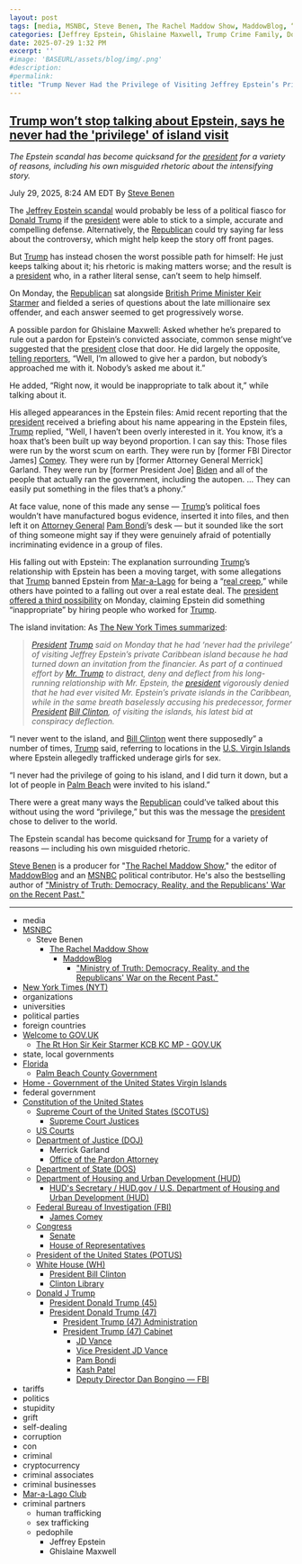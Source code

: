 ```yaml
---
layout: post
tags: [media, MSNBC, Steve Benen, The Rachel Maddow Show, MaddowBlog, “Ministry of Truth –  Democracy Reality and the Republicans’ War on the Recent Past.”, New York Times (NYT), organizations, universities, political parties, foreign countries, Welcome to GOV.UK, The Rt Hon Sir Keir Starmer KCB KC MP - GOV.UK, state local governments, Florida, Palm Beach County Government, Home - Government of the United States Virgin Islands, federal government, Constitution of the United States, Supreme Court of the United States (SCOTUS), Supreme Court Justices, US Courts, Department of Justice (DOJ), Merrick Garland, Office of the Pardon Attorney, Department of State (DOS), Department of Housing and Urban Development (HUD), HUD’s Secretary / HUD.gov / U.S. Department of Housing and Urban Development (HUD), Federal Bureau of Investigation (FBI), James Comey, Congress, Senate, House of Representatives, President of the United States (POTUS), White House (WH), President Bill Clinton, Clinton Library, Donald J Trump, President Donald Trump (45), President Donald Trump (47), President Trump (47) Administration, President Trump (47) Cabinet, JD Vance, Vice President JD Vance, Pam Bondi, Kash Patel, Deputy Director Dan Bongino — FBI, tariffs, politics, stupidity, grift, self-dealing, corruption, con, criminal, cryptocurrency, criminal associates, criminal businesses, Mar-a-Lago, criminal partners, human trafficking, sex trafficking, pedophile, Jeffrey Epstein, Ghislaine Maxwell]
categories: [Jeffrey Epstein, Ghislaine Maxwell, Trump Crime Family, Donald Trump]
date: 2025-07-29 1:32 PM
excerpt: ''
#image: 'BASEURL/assets/blog/img/.png'
#description:
#permalink:
title: "Trump Never Had the Privilege of Visiting Jeffrey Epstein’s Private Caribbean Island"
---
```



## [Trump won’t stop talking about Epstein, says he never had the 'privilege' of island visit](https://www.msnbc.com/rachel-maddow-show/maddowblog/trump-epstein-says-never-privilege-island-visit-rcna221667)

*The Epstein scandal has become quicksand for the [president](https://www.whitehouse.gov/) for a variety of reasons, including his own misguided rhetoric about the intensifying story.*

July 29, 2025, 8:24 AM EDT
By [Steve Benen](https://www.msnbc.com/author/steve-benen-ncpn433601)

The [Jeffrey Epstein scandal](https://www.msnbc.com/rachel-maddow-show/maddowblog/targeting-epsteins-sweetheart-deal-senate-republican-forgets-was-presi-rcna221432) would probably be less of a political fiasco for [Donald Trump](https://www.donaldjtrump.com/) if the [president](https://www.whitehouse.gov/) were able to stick to a simple, accurate and compelling defense. Alternatively, the [Republican](https://www.gop.com/)  could try saying far less about the controversy, which might help keep the story off front pages.

But [Trump](https://www.donaldjtrump.com/) has instead chosen the worst possible path for himself: He just keeps talking about it; his rhetoric is making matters worse; and the result is a [president](https://www.whitehouse.gov/) who, in a rather literal sense, can’t seem to help himself.


On Monday, the [Republican](https://www.gop.com/)  sat alongside [British Prime Minister Keir Starmer](https://www.gov.uk/government/people/keir-starmer) and fielded a series of questions about the late millionaire sex offender, and each answer seemed to get progressively worse.

A possible pardon for Ghislaine Maxwell: Asked whether he’s prepared to rule out a pardon for Epstein’s convicted associate, common sense might’ve suggested that the [president](https://www.whitehouse.gov/) close that door. He did largely the opposite, [telling reporters](https://bsky.app/profile/acyn.bsky.social/post/3luzqh3o2f52x), “Well, I’m allowed to give her a pardon, but nobody’s approached me with it. Nobody’s asked me about it.”

He added, “Right now, it would be inappropriate to talk about it,” while talking about it.

His alleged appearances in the Epstein files: Amid recent reporting that the [president](https://www.whitehouse.gov/) received a briefing about his name appearing in the Epstein files, [Trump](https://www.donaldjtrump.com/) replied, "Well, I haven’t been overly interested in it. You know, it’s a hoax that’s been built up way beyond proportion. I can say this: Those files were run by the worst scum on earth. They were run by [former FBI Director James] [Comey](https://www.fbi.gov/history/directors/james-b-comey). They were run by [former Attorney General Merrick] Garland. They were run by [former President Joe] [Biden](https://bidenwhitehouse.archives.gov/) and all of the people that actually ran the government, including the autopen. ... They can easily put something in the files that’s a phony.”

At face value, none of this made any sense — [Trump](https://www.donaldjtrump.com/)’s political foes wouldn’t have manufactured bogus evidence, inserted it into files, and then left it on [Attorney General](https://www.justice.gov/) [Pam Bondi](https://www.justice.gov/ag/staff-profile/meet-attorney-general)’s desk — but it sounded like the sort of thing someone might say if they were genuinely afraid of potentially incriminating evidence in a group of files.

His falling out with Epstein: The explanation surrounding [Trump](https://www.donaldjtrump.com/)’s relationship with Epstein has been a moving target, with some allegations that [Trump](https://www.donaldjtrump.com/) banned Epstein from [Mar-a-Lago](https://www.maralagoclub.com/) for being a “[real creep](https://newrepublic.com/post/198511/donald-trump-explanation-epstein-friendship-ended),” while others have pointed to a falling out over a real estate deal. The [president](https://www.whitehouse.gov/) [offered a third possibility](https://www.nbcnews.com/politics/trump-administration/live-blog/trump-starmer-european-union-china-tariffs-immigration-live-updates-rcna221277/rcrd85478?canonicalCard=true) on Monday, claiming Epstein did something “inappropriate” by hiring people who worked for [Trump](https://www.donaldjtrump.com/).

The island invitation: As [The New York Times summarized](https://www.nytimes.com/2025/07/28/us/politics/trump-epstein-files-island.html):

> *[President](https://www.whitehouse.gov/) [Trump](https://www.donaldjtrump.com/) said on Monday that he had ‘never had the privilege’ of visiting Jeffrey Epstein’s private Caribbean island because he had turned down an invitation from the financier. As part of a continued effort by [Mr. Trump](https://www.donaldjtrump.com/) to distract, deny and deflect from his long-running relationship with Mr. Epstein, the [president](https://www.whitehouse.gov/) vigorously denied that he had ever visited Mr. Epstein’s private islands in the Caribbean, while in the same breath baselessly accusing his predecessor, former [President](https://www.whitehouse.gov/) [Bill Clinton](https://clintonwhitehouse2.archives.gov/), of visiting the islands, his latest bid at conspiracy deflection.*

“I never went to the island, and [Bill Clinton](https://clintonwhitehouse2.archives.gov/) went there supposedly” a number of times, [Trump](https://www.donaldjtrump.com/) said, referring to locations in the [U.S. Virgin Islands](https://www.vi.gov/) where Epstein allegedly trafficked underage girls for sex.

“I never had the privilege of going to his island, and I did turn it down, but a lot of people in [Palm Beach](https://discover.pbc.gov/Pages/Government.aspx) were invited to his island.”

There were a great many ways the [Republican](https://www.gop.com/)  could’ve talked about this without using the word “privilege,” but this was the message the [president](https://www.whitehouse.gov/) chose to deliver to the world.

The Epstein scandal has become quicksand for [Trump](https://www.donaldjtrump.com/) for a variety of reasons — including his own misguided rhetoric.

[Steve Benen](https://www.msnbc.com/author/steve-benen-ncpn433601) is a producer for "[The Rachel Maddow Show](https://www.msnbc.com/rachel-maddow-show)," the editor of [MaddowBlog](https://www.msnbc.com/rachel-maddow-show) and an [MSNBC](https://www.msnbc.com/) political contributor. He's also the bestselling author of ["Ministry of Truth: Democracy, Reality, and the Republicans' War on the Recent Past."](https://www.harpercollins.com/products/ministry-of-truth-steve-benen)

----
- media
- [MSNBC](https://www.msnbc.com/)
    - Steve Benen
        - [The Rachel Maddow Show](https://www.msnbc.com/rachel-maddow-show)
            - [MaddowBlog](https://www.msnbc.com/rachel-maddow-show) 
                - ["Ministry of Truth: Democracy, Reality, and the Republicans' War on the Recent Past."](https://www.harpercollins.com/products/ministry-of-truth-steve-benen)
- [New York Times (NYT)](https://www.nytimes.com%)
- organizations 
- universities 
- political parties 
- foreign countries 
- [Welcome to GOV.UK](https://www.gov.uk/)
    - [The Rt Hon Sir Keir Starmer KCB KC MP - GOV.UK](https://www.gov.uk/government/people/keir-starmer)
- state, local governments
- [Florida](https://www.myflorida.gov/)
    - [Palm Beach County Government](https://discover.pbc.gov/Pages/Government.aspx)
- [Home - Government of the United States Virgin Islands](https://www.vi.gov/)
- federal government 
- [Constitution of the United States](https://constitution.congress.gov/)
    - [Supreme Court of the United States (SCOTUS)](https://www.supremecourt.gov/)
        - [Supreme Court Justices](https://www.supremecourt.gov/about/justices.aspx)
    - [US Courts](https://www.uscourts.gov/)
    - [Department of Justice (DOJ)](https://www.justice.gov/)
        - Merrick Garland 
        - [Office of the Pardon Attorney](https://www.justice.gov/pardon)
   - [Department of State (DOS)](https://www.state.gov/)
   - [Department of Housing and Urban Development (HUD)](http://www.hud.gov/)
       - [HUD's Secretary / HUD.gov / U.S. Department of Housing and Urban Development (HUD)](http://www.hud.gov/aboutus/secretary)
    - [Federal Bureau of Investigation (FBI)](https://www.fbi.gov/)
        - [James Comey](https://www.fbi.gov/history/directors/james-b-comey)
    - [Congress](https://www.congress.gov/)
        - [Senate](https://www.senate.gov/)
        - [House of Representatives](https://www.house.gov/)
    - [President of the United States (POTUS)](https://www.whitehouse.gov/)
    - [White House (WH)](https://www.whitehouse.gov/)
        - [President Bill Clinton](https://clintonwhitehouse2.archives.gov/)
        - [Clinton Library](https://www.clintonlibrary.gov/)
    - [Donald J Trump](https://www.donaldjtrump.com/)
        - [President Donald Trump (45)](https://trumpwhitehouse.archives.gov/)
        - [President Donald Trump (47)](https://www.whitehouse.gov/administration/donald-j-trump/)
            - [President Trump (47) Administration](https://www.whitehouse.gov/administration/)
            - [President Trump (47) Cabinet](https://www.whitehouse.gov/administration/the-cabinet/)
                - [JD Vance](https://www.linkedin.com/in/jd-vance-770a9047/)
                - [Vice President JD Vance](https://www.whitehouse.gov/administration/jd-vance/)
                - [Pam Bondi](https://www.justice.gov/ag/staff-profile/meet-attorney-general)
                - [Kash Patel](https://www.fbi.gov/about/leadership-and-structure/director-patel)
                - [Deputy Director Dan Bongino — FBI](https://www.fbi.gov/about/leadership-and-structure/deputy-director-dan-bongino)
- tariffs
- politics
- stupidity
- grift
- self-dealing
- corruption
- con
- criminal 
- cryptocurrency 
- criminal associates
- criminal businesses
- [Mar-a-Lago Club](https://www.maralagoclub.com/)
- criminal partners
    - human trafficking 
    - sex trafficking 
    - pedophile 
        - Jeffrey Epstein 
        - Ghislaine Maxwell
